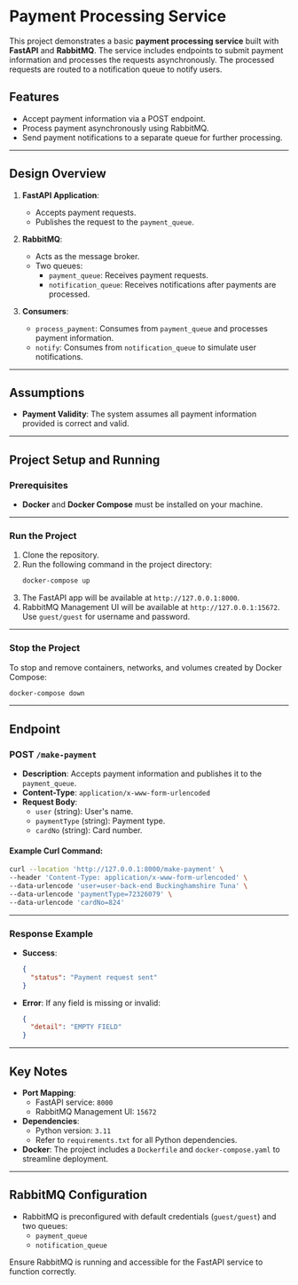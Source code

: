 # Payment Processing Service

This project demonstrates a basic **payment processing service** built with **FastAPI** and **RabbitMQ**. The service includes endpoints to submit payment information and processes the requests asynchronously. The processed requests are routed to a notification queue to notify users.

## Features
- Accept payment information via a POST endpoint.
- Process payment asynchronously using RabbitMQ.
- Send payment notifications to a separate queue for further processing.

---

## Design Overview

1. **FastAPI Application**:
   - Accepts payment requests.
   - Publishes the request to the `payment_queue`.

2. **RabbitMQ**:
   - Acts as the message broker.
   - Two queues:
     - `payment_queue`: Receives payment requests.
     - `notification_queue`: Receives notifications after payments are processed.

3. **Consumers**:
   - `process_payment`: Consumes from `payment_queue` and processes payment information.
   - `notify`: Consumes from `notification_queue` to simulate user notifications.

---

## Assumptions
- **Payment Validity**: The system assumes all payment information provided is correct and valid.

---

## Project Setup and Running

### Prerequisites
- **Docker** and **Docker Compose** must be installed on your machine.

---

### Run the Project
1. Clone the repository.
2. Run the following command in the project directory:
   ```bash
   docker-compose up
   ```
3. The FastAPI app will be available at `http://127.0.0.1:8000`.
4. RabbitMQ Management UI will be available at `http://127.0.0.1:15672`. Use `guest/guest` for username and password.

---

### Stop the Project
To stop and remove containers, networks, and volumes created by Docker Compose:
```bash
docker-compose down
```

---

## Endpoint

### **POST `/make-payment`**

- **Description**: Accepts payment information and publishes it to the `payment_queue`.
- **Content-Type**: `application/x-www-form-urlencoded`
- **Request Body**:
  - `user` (string): User's name.
  - `paymentType` (string): Payment type.
  - `cardNo` (string): Card number.

#### Example Curl Command:
```bash
curl --location 'http://127.0.0.1:8000/make-payment' \
--header 'Content-Type: application/x-www-form-urlencoded' \
--data-urlencode 'user=user-back-end Buckinghamshire Tuna' \
--data-urlencode 'paymentType=72326079' \
--data-urlencode 'cardNo=824'
```

---

### Response Example
- **Success**:
  ```json
  {
    "status": "Payment request sent"
  }
  ```
- **Error**: If any field is missing or invalid:
  ```json
  {
    "detail": "EMPTY FIELD"
  }
  ```

---

## Key Notes
- **Port Mapping**:
  - FastAPI service: `8000`
  - RabbitMQ Management UI: `15672`
- **Dependencies**:
  - Python version: `3.11`
  - Refer to `requirements.txt` for all Python dependencies.
- **Docker**: The project includes a `Dockerfile` and `docker-compose.yaml` to streamline deployment.

---

## RabbitMQ Configuration
- RabbitMQ is preconfigured with default credentials (`guest/guest`) and two queues:
  - `payment_queue`
  - `notification_queue`

Ensure RabbitMQ is running and accessible for the FastAPI service to function correctly.
